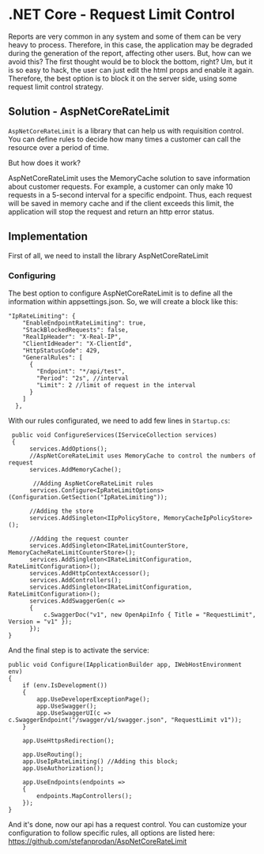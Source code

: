 # .NET Core - Request Limit Control

Reports are very common in any system and some of them can be very heavy to process. Therefore, in this case, the application may be degraded during the generation of the report, affecting other users. But, how can we avoid this? The first thought would be to block the bottom, right? Um, but it is so easy to hack, the user can just edit the html props and enable it again. Therefore, the best option is to block it on the server side, using some request limit control strategy.


## Solution - AspNetCoreRateLimit

`AspNetCoreRateLimit` is a library that can help us with requisition control. You can define rules to decide how many times a customer can call the resource over a period of time.


But how does it work?

AspNetCoreRateLimit uses the MemoryCache solution to save information about customer requests. For example, a customer can only make 10 requests in a 5-second interval for a specific endpoint. Thus, each request will be saved in memory cache and if the client exceeds this limit, the application will stop the request and return an http error status.


## Implementation

First of all, we need to install the library AspNetCoreRateLimit


### Configuring


The best option to configure AspNetCoreRateLimit is to define all the information within appsettings.json. So, we will create a block like this:

```
"IpRateLimiting": {
    "EnableEndpointRateLimiting": true,
    "StackBlockedRequests": false,
    "RealIpHeader": "X-Real-IP",
    "ClientIdHeader": "X-ClientId",
    "HttpStatusCode": 429, 
    "GeneralRules": [
      {
        "Endpoint": "*/api/test", 
        "Period": "2s", //interval
        "Limit": 2 //limit of request in the interval
      }
    ]
  },
```

With our rules configurated, we need to add few lines in `Startup.cs`:

```
 public void ConfigureServices(IServiceCollection services)
 {
      services.AddOptions();
      //AspNetCoreRateLimit uses MemoryCache to control the numbers of request
      services.AddMemoryCache();

       //Adding AspNetCoreRateLimit rules
      services.Configure<IpRateLimitOptions>(Configuration.GetSection("IpRateLimiting"));

      //Adding the store
      services.AddSingleton<IIpPolicyStore, MemoryCacheIpPolicyStore>();

      //Adding the request counter
      services.AddSingleton<IRateLimitCounterStore, MemoryCacheRateLimitCounterStore>();
      services.AddSingleton<IRateLimitConfiguration, RateLimitConfiguration>();
      services.AddHttpContextAccessor();
      services.AddControllers();
      services.AddSingleton<IRateLimitConfiguration, RateLimitConfiguration>();
      services.AddSwaggerGen(c =>
      {
          c.SwaggerDoc("v1", new OpenApiInfo { Title = "RequestLimit", Version = "v1" });
      });
}

```
        
And the final step is to activate the service:

```
public void Configure(IApplicationBuilder app, IWebHostEnvironment env)
{
    if (env.IsDevelopment())
    {
        app.UseDeveloperExceptionPage();
        app.UseSwagger();
        app.UseSwaggerUI(c => c.SwaggerEndpoint("/swagger/v1/swagger.json", "RequestLimit v1"));
    }

    app.UseHttpsRedirection();

    app.UseRouting();
    app.UseIpRateLimiting() //Adding this block;
    app.UseAuthorization();

    app.UseEndpoints(endpoints =>
    {
        endpoints.MapControllers();
    });
}
```
And it's done, now our api has a request control. You can customize your configuration to follow specific rules, all options are listed here:
https://github.com/stefanprodan/AspNetCoreRateLimit
